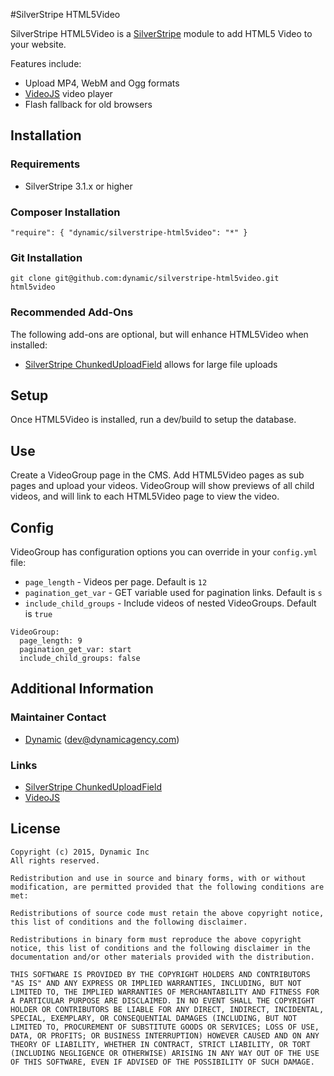 #SilverStripe HTML5Video

SilverStripe HTML5Video is a [SilverStripe](http://silverstripe.org) module to add HTML5 Video to your website. 

Features include:

*	Upload MP4, WebM and Ogg formats
*	[VideoJS](http://videojs.com) video player
*	Flash fallback for old browsers

## Installation

### Requirements

*	SilverStripe 3.1.x or higher

### Composer Installation

`"require": { "dynamic/silverstripe-html5video": "*" }`

### Git Installation

`git clone git@github.com:dynamic/silverstripe-html5video.git html5video`

### Recommended Add-Ons

The following add-ons are optional, but will enhance HTML5Video when installed:

*	[SilverStripe ChunkedUploadField](https://github.com/micschk/silverstripe-chunkeduploadfield) allows for large file uploads

## Setup

Once HTML5Video is installed, run a dev/build to setup the database.

## Use

Create a VideoGroup page in the CMS. Add HTML5Video pages as sub pages and upload your videos. VideoGroup will show previews of all child videos, and will link to each HTML5Video page to view the video. 

## Config

VideoGroup has configuration options you can override in your `config.yml` file: 

*	`page_length` - Videos per page. Default is `12`
*	`pagination_get_var` - GET variable used for pagination links. Default is `s`
*	`include_child_groups` - Include videos of nested VideoGroups. Default is `true`


```
VideoGroup:
  page_length: 9
  pagination_get_var: start
  include_child_groups: false
```


## Additional Information

### Maintainer Contact

 *  [Dynamic](http://www.dynamicagency.com) (<dev@dynamicagency.com>)
 
### Links

 * [SilverStripe ChunkedUploadField](https://github.com/micschk/silverstripe-chunkeduploadfield)
 * [VideoJS](http://videojs.com)
   
## License

	Copyright (c) 2015, Dynamic Inc
	All rights reserved.

	Redistribution and use in source and binary forms, with or without modification, are permitted provided that the following conditions are met:

	Redistributions of source code must retain the above copyright notice, this list of conditions and the following disclaimer.
	
	Redistributions in binary form must reproduce the above copyright notice, this list of conditions and the following disclaimer in the documentation and/or other materials provided with the distribution.
	
	THIS SOFTWARE IS PROVIDED BY THE COPYRIGHT HOLDERS AND CONTRIBUTORS "AS IS" AND ANY EXPRESS OR IMPLIED WARRANTIES, INCLUDING, BUT NOT LIMITED TO, THE IMPLIED WARRANTIES OF MERCHANTABILITY AND FITNESS FOR A PARTICULAR PURPOSE ARE DISCLAIMED. IN NO EVENT SHALL THE COPYRIGHT HOLDER OR CONTRIBUTORS BE LIABLE FOR ANY DIRECT, INDIRECT, INCIDENTAL, SPECIAL, EXEMPLARY, OR CONSEQUENTIAL DAMAGES (INCLUDING, BUT NOT LIMITED TO, PROCUREMENT OF SUBSTITUTE GOODS OR SERVICES; LOSS OF USE, DATA, OR PROFITS; OR BUSINESS INTERRUPTION) HOWEVER CAUSED AND ON ANY THEORY OF LIABILITY, WHETHER IN CONTRACT, STRICT LIABILITY, OR TORT (INCLUDING NEGLIGENCE OR OTHERWISE) ARISING IN ANY WAY OUT OF THE USE OF THIS SOFTWARE, EVEN IF ADVISED OF THE POSSIBILITY OF SUCH DAMAGE.

